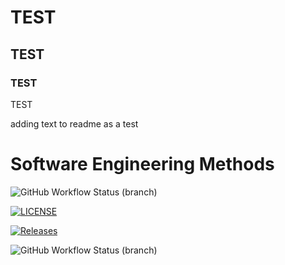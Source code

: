 # TEST
## TEST
### TEST
TEST

adding text to readme as a test

# Software Engineering Methods

![GitHub Workflow Status (branch)](https://img.shields.io/github/actions/workflow/status/k4netw/sem/main.yml?branch=master)

[![LICENSE](https://img.shields.io/github/license/k4netw/sem.svg?style=flat-square)](https://github.com/k4netw/sem/blob/master/LICENSE)

[![Releases](https://img.shields.io/github/release/k4netw/sem/all.svg?style=flat-square)](https://github.com/k4netw/sem/releases)

![GitHub Workflow Status (branch)](https://img.shields.io/github/actions/workflow/status/k4netw/sem/main.yml?branch=develop)
